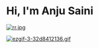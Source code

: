 # Hi, I'm Anju Saini 

[![rr.jpg](https://i.postimg.cc/4NQnT4LD/rr.jpg)](https://postimg.cc/qzgpsrdw)





[![ezgif-3-32d8412136.gif](https://i.postimg.cc/G2Cj9mRk/ezgif-3-32d8412136.gif)](https://postimg.cc/LqxPbRnX)
                                                              
                                                              
                                                              
                                                                            
